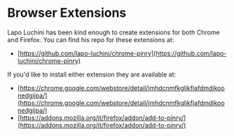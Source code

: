 # Browser Extensions

Lapo Luchini has been kind enough to create extensions for both Chrome and
Firefox. You can find his repo for these extensions at:

- [https://github.com/lapo-luchini/chrome-pinry](https://github.com/lapo-luchini/chrome-pinry)

If you'd like to install either extension they are available at:

- [https://chrome.google.com/webstore/detail/jmhdcnmfkglikfjafdmdikoonedgijpa/](https://chrome.google.com/webstore/detail/jmhdcnmfkglikfjafdmdikoonedgijpa/)
- [https://addons.mozilla.org/it/firefox/addon/add-to-pinry/](https://addons.mozilla.org/it/firefox/addon/add-to-pinry/)
